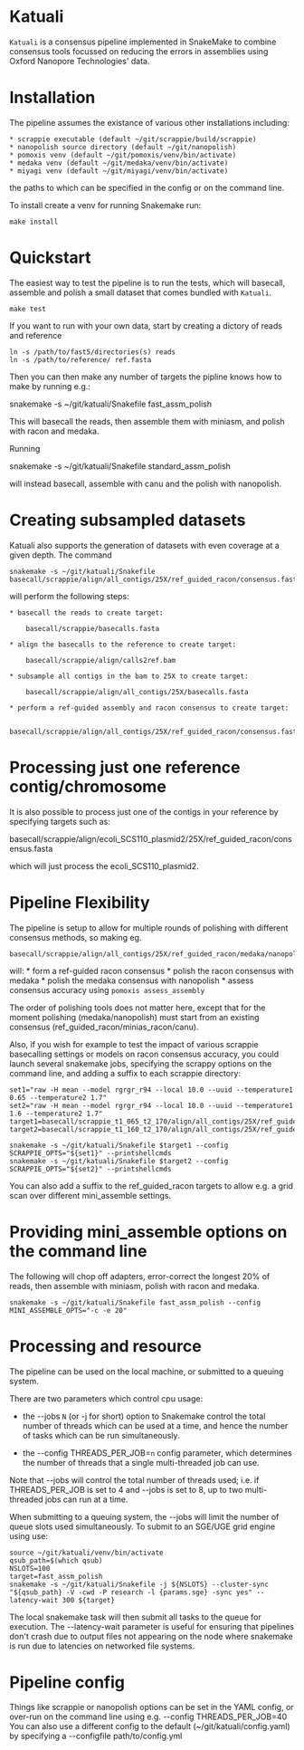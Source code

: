 
Katuali
=======

`Katuali` is a consensus pipeline implemented in SnakeMake to combine consensus tools 
focussed on reducing the errors in assemblies using Oxford Nanopore Technologies' data. 

Installation
============

The pipeline assumes the existance of various other installations including:

    * scrappie executable (default ~/git/scrappie/build/scrappie)
    * nanopolish source directory (default ~/git/nanopolish)
    * pomoxis venv (default ~/git/pomoxis/venv/bin/activate) 
    * medaka venv (default ~/git/medaka/venv/bin/activate) 
    * miyagi venv (default ~/git/miyagi/venv/bin/activate)

the paths to which can be specified in the config or on the command line. 

To install create a venv for running Snakemake run:
    
    make install

Quickstart
==========

The easiest way to test the pipeline is to run the tests, which will basecall,
assemble and polish a small dataset that comes bundled with `Katuali`.

    make test

If you want to run with your own data, start by creating a dictory of reads and reference

    ln -s /path/to/fast5/directories(s) reads
    ln -s /path/to/reference/ ref.fasta 
    
Then you can then make any number of targets the pipline knows how to make by running e.g.:

   snakemake -s ~/git/katuali/Snakefile fast_assm_polish

This will basecall the reads, then assemble them with miniasm, and polish with racon and medaka. 

Running

   snakemake -s ~/git/katuali/Snakefile standard_assm_polish

will instead basecall, assemble with canu and the polish with nanopolish. 

Creating subsampled datasets
============================

Katuali also supports the generation of datasets with even coverage at a given depth.
The command 

    snakemake -s ~/git/katuali/Snakefile basecall/scrappie/align/all_contigs/25X/ref_guided_racon/consensus.fasta

will perform the following steps:

    * basecall the reads to create target:

        basecall/scrappie/basecalls.fasta

    * align the basecalls to the reference to create target:

        basecall/scrappie/align/calls2ref.bam

    * subsample all contigs in the bam to 25X to create target:

        basecall/scrappie/align/all_contigs/25X/basecalls.fasta

    * perform a ref-guided assembly and racon consensus to create target: 

        basecall/scrappie/align/all_contigs/25X/ref_guided_racon/consensus.fasta


Processing just one reference contig/chromosome
===============================================

It is also possible to process just one of the contigs in your reference by specifying targets such as:

   basecall/scrappie/align/ecoli_SCS110_plasmid2/25X/ref_guided_racon/consensus.fasta 

which will just process the ecoli_SCS110_plasmid2.


Pipeline Flexibility
====================

The pipeline is setup to allow for multiple rounds of polishing with different consensus methods, so making eg.

    basecall/scrappie/align/all_contigs/25X/ref_guided_racon/medaka/nanopolish/consensus_to_truth_summ.txt

will:
    * form a ref-guided racon consensus
    * polish the racon consensus with medaka
    * polish the medaka consensus with nanopolish
    * assess consensus accuracy using `pomoxis assess_assembly`

The order of polishing tools does not matter here, except that for the moment
polishing (medaka/nanopolish) must start from an existing consensus
(ref_guided_racon/minias_racon/canu). 

Also, if you wish for example to test the impact of various scrappie basecalling settings
or models on racon consensus accuracy, you could launch several snakemake jobs, specifying the scrappy
options on the command line, and adding a suffix to each scrappie directory:
    
    set1="raw -H mean --model rgrgr_r94 --local 10.0 --uuid --temperature1 0.65 --temperature2 1.7"
    set2="raw -H mean --model rgrgr_r94 --local 10.0 --uuid --temperature1 1.6 --temperature2 1.7"
    target1=basecall/scrappie_t1_065_t2_170/align/all_contigs/25X/ref_guided_racon/consensus.fasta
    target2=basecall/scrappie_t1_160_t2_170/align/all_contigs/25X/ref_guided_racon/consensus.fasta

    snakemake -s ~/git/katuali/Snakefile $target1 --config SCRAPPIE_OPTS="${set1}" --printshellcmds
    snakemake -s ~/git/katuali/Snakefile $target2 --config SCRAPPIE_OPTS="${set2}" --printshellcmds

You can also add a suffix to the ref_guided_racon targets to allow e.g. a grid scan over different mini_assemble settings.


Providing mini_assemble options on the command line
===================================================

The following will chop off adapters, error-correct the longest 20% of reads, then assemble with miniasm, polish with racon and medaka. 

    snakemake -s ~/git/katuali/Snakefile fast_assm_polish --config MINI_ASSEMBLE_OPTS="-c -e 20"


Processing and resource
=======================

The pipeline can be used on the local machine, or submitted to a queuing system. 

There are two parameters which control cpu usage:

* the --jobs `N` (or -j for short) option to Snakemake control the total number of threads which can be used at a time, and hence the number of tasks which can be run simultaneously. 

* the --config THREADS_PER_JOB=`n` config parameter, which determines the number of threads that a single multi-threaded job can use.

Note that --jobs will control the total number of threads used; i.e. if 
THREADS_PER_JOB is set to 4 and --jobs is set to 8, up to two multi-threaded jobs can run at a time.

When submitting to a queuing system, the --jobs will limit the number of queue slots used simultaneously. 
To submit to an SGE/UGE grid engine using use: 

    source ~/git/katuali/venv/bin/activate
    qsub_path=$(which qsub)
    NSLOTS=100
    target=fast_assm_polish
    snakemake -s ~/git/katuali/Snakefile -j ${NSLOTS} --cluster-sync "${qsub_path} -V -cwd -P research -l {params.sge} -sync yes" --latency-wait 300 ${target}

The local snakemake task will then submit all tasks to the queue for execution. The --latency-wait parameter is useful for ensuring that pipelines don't crash due to output files not appearing on the node where snakemake is run due to latencies on networked file systems. 


Pipeline config
===============

Things like scrappie or nanopolish options can be set in the YAML config, or over-run on the command line using e.g. --config THREADS_PER_JOB=40
You can also use a different config to the default (~/git/katuali/config.yaml) by specifying a --configfile path/to/config.yml

